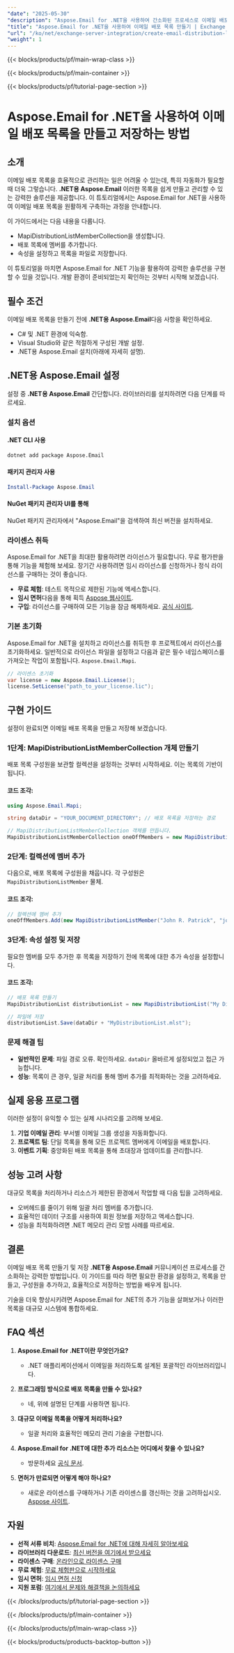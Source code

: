 ```yaml
---
"date": "2025-05-30"
"description": "Aspose.Email for .NET을 사용하여 간소화된 프로세스로 이메일 배포 목록을 만들고 관리하는 방법을 알아보세요. 이 가이드는 효율적인 통합을 위한 단계별 지침을 제공합니다."
"title": "Aspose.Email for .NET을 사용하여 이메일 배포 목록 만들기 | Exchange Server 통합 가이드"
"url": "/ko/net/exchange-server-integration/create-email-distribution-list-aspose-dotnet/"
"weight": 1
---
```


{{< blocks/products/pf/main-wrap-class >}}

{{< blocks/products/pf/main-container >}}

{{< blocks/products/pf/tutorial-page-section >}}
# Aspose.Email for .NET을 사용하여 이메일 배포 목록을 만들고 저장하는 방법

## 소개

이메일 배포 목록을 효율적으로 관리하는 일은 어려울 수 있는데, 특히 자동화가 필요할 때 더욱 그렇습니다. **.NET용 Aspose.Email** 이러한 목록을 쉽게 만들고 관리할 수 있는 강력한 솔루션을 제공합니다. 이 튜토리얼에서는 Aspose.Email for .NET을 사용하여 이메일 배포 목록을 원활하게 구축하는 과정을 안내합니다.

이 가이드에서는 다음 내용을 다룹니다.
- MapiDistributionListMemberCollection을 생성합니다.
- 배포 목록에 멤버를 추가합니다.
- 속성을 설정하고 목록을 파일로 저장합니다.

이 튜토리얼을 마치면 Aspose.Email for .NET 기능을 활용하여 강력한 솔루션을 구현할 수 있을 것입니다. 개발 환경이 준비되었는지 확인하는 것부터 시작해 보겠습니다.

## 필수 조건

이메일 배포 목록을 만들기 전에 **.NET용 Aspose.Email**다음 사항을 확인하세요.
- C# 및 .NET 환경에 익숙함.
- Visual Studio와 같은 적절하게 구성된 개발 설정.
- .NET용 Aspose.Email 설치(아래에 자세히 설명).

## .NET용 Aspose.Email 설정

설정 중 **.NET용 Aspose.Email** 간단합니다. 라이브러리를 설치하려면 다음 단계를 따르세요.

### 설치 옵션

#### .NET CLI 사용
```bash
dotnet add package Aspose.Email
```

#### 패키지 관리자 사용
```powershell
Install-Package Aspose.Email
```

#### NuGet 패키지 관리자 UI를 통해
NuGet 패키지 관리자에서 "Aspose.Email"을 검색하여 최신 버전을 설치하세요.

### 라이센스 취득

Aspose.Email for .NET을 최대한 활용하려면 라이선스가 필요합니다. 무료 평가판을 통해 기능을 체험해 보세요. 장기간 사용하려면 임시 라이선스를 신청하거나 정식 라이선스를 구매하는 것이 좋습니다.
- **무료 체험**: 테스트 목적으로 제한된 기능에 액세스합니다.
- **임시 면허**다음을 통해 획득 [Aspose 웹사이트](https://purchase.aspose.com/temporary-license/).
- **구입**: 라이선스를 구매하여 모든 기능을 잠금 해제하세요. [공식 사이트](https://purchase.aspose.com/buy).

### 기본 초기화

Aspose.Email for .NET을 설치하고 라이선스를 취득한 후 프로젝트에서 라이선스를 초기화하세요. 일반적으로 라이선스 파일을 설정하고 다음과 같은 필수 네임스페이스를 가져오는 작업이 포함됩니다. `Aspose.Email.Mapi`.

```csharp
// 라이센스 초기화
var license = new Aspose.Email.License();
license.SetLicense("path_to_your_license.lic");
```

## 구현 가이드

설정이 완료되면 이메일 배포 목록을 만들고 저장해 보겠습니다.

### 1단계: MapiDistributionListMemberCollection 개체 만들기

배포 목록 구성원을 보관할 컬렉션을 설정하는 것부터 시작하세요. 이는 목록의 기반이 됩니다.

#### 코드 조각:
```csharp
using Aspose.Email.Mapi;

string dataDir = "YOUR_DOCUMENT_DIRECTORY"; // 배포 목록을 저장하는 경로

// MapiDistributionListMemberCollection 객체를 만듭니다.
MapiDistributionListMemberCollection oneOffMembers = new MapiDistributionListMemberCollection();
```

### 2단계: 컬렉션에 멤버 추가

다음으로, 배포 목록에 구성원을 채웁니다. 각 구성원은 `MapiDistributionListMember` 물체.

#### 코드 조각:
```csharp
// 컬렉션에 멤버 추가
oneOffMembers.Add(new MapiDistributionListMember("John R. Patrick", "john@example.com"));
```

### 3단계: 속성 설정 및 저장

필요한 멤버를 모두 추가한 후 목록을 저장하기 전에 목록에 대한 추가 속성을 설정합니다.

#### 코드 조각:
```csharp
// 배포 목록 만들기
MapiDistributionList distributionList = new MapiDistributionList("My Distribution List", oneOffMembers);

// 파일에 저장
distributionList.Save(dataDir + "MyDistributionList.mlst");
```

### 문제 해결 팁
- **일반적인 문제**: 파일 경로 오류. 확인하세요. `dataDir` 올바르게 설정되었고 접근 가능합니다.
- **성능**: 목록이 큰 경우, 일괄 처리를 통해 멤버 추가를 최적화하는 것을 고려하세요.

## 실제 응용 프로그램

이러한 설정이 유익할 수 있는 실제 시나리오를 고려해 보세요.
1. **기업 이메일 관리**: 부서별 이메일 그룹 생성을 자동화합니다.
2. **프로젝트 팀**: 단일 목록을 통해 모든 프로젝트 멤버에게 이메일을 배포합니다.
3. **이벤트 기획**: 중앙화된 배포 목록을 통해 초대장과 업데이트를 관리합니다.

## 성능 고려 사항

대규모 목록을 처리하거나 리소스가 제한된 환경에서 작업할 때 다음 팁을 고려하세요.
- 오버헤드를 줄이기 위해 일괄 처리 멤버를 추가합니다.
- 효율적인 데이터 구조를 사용하여 회원 정보를 저장하고 액세스합니다.
- 성능을 최적화하려면 .NET 메모리 관리 모범 사례를 따르세요.

## 결론

이메일 배포 목록 만들기 및 저장 **.NET용 Aspose.Email** 커뮤니케이션 프로세스를 간소화하는 강력한 방법입니다. 이 가이드를 따라 하면 필요한 환경을 설정하고, 목록을 만들고, 구성원을 추가하고, 효율적으로 저장하는 방법을 배우게 됩니다. 

기술을 더욱 향상시키려면 Aspose.Email for .NET의 추가 기능을 살펴보거나 이러한 목록을 대규모 시스템에 통합하세요.

## FAQ 섹션

1. **Aspose.Email for .NET이란 무엇인가요?**
   - .NET 애플리케이션에서 이메일을 처리하도록 설계된 포괄적인 라이브러리입니다.

2. **프로그래밍 방식으로 배포 목록을 만들 수 있나요?**
   - 네, 위에 설명된 단계를 사용하면 됩니다.

3. **대규모 이메일 목록을 어떻게 처리하나요?**
   - 일괄 처리와 효율적인 메모리 관리 기술을 구현합니다.

4. **Aspose.Email for .NET에 대한 추가 리소스는 어디에서 찾을 수 있나요?**
   - 방문하세요 [공식 문서](https://reference.aspose.com/email/net/).

5. **면허가 만료되면 어떻게 해야 하나요?**
   - 새로운 라이센스를 구매하거나 기존 라이센스를 갱신하는 것을 고려하십시오. [Aspose 사이트](https://purchase.aspose.com/buy).

## 자원
- **선적 서류 비치**: [Aspose.Email for .NET에 대해 자세히 알아보세요](https://reference.aspose.com/email/net/)
- **라이브러리 다운로드**: [최신 버전을 여기에서 받으세요](https://releases.aspose.com/email/net/)
- **라이센스 구매**: [온라인으로 라이센스 구매](https://purchase.aspose.com/buy)
- **무료 체험**: [무료 체험판으로 시작하세요](https://releases.aspose.com/email/net/)
- **임시 면허**: [임시 면허 신청](https://purchase.aspose.com/temporary-license/)
- **지원 포럼**: [여기에서 문제와 해결책을 논의하세요](https://forum.aspose.com/c/email/10)

{{< /blocks/products/pf/tutorial-page-section >}}

{{< /blocks/products/pf/main-container >}}

{{< /blocks/products/pf/main-wrap-class >}}

{{< blocks/products/products-backtop-button >}}